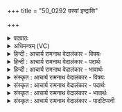 +++
title = "50_0292 वस्यां इन्द्रासि"

+++
<details><summary>पदपाठः</summary>

व꣡स्या꣢न्। इ꣢न्द्र। असि। मे। पितुः꣢। उ꣢त꣢। भ्रा꣡तुः꣢। अ꣡भु꣢ञ्जतः। अ। भु꣢ञ्जतः। माता꣢। च꣢। मे। छदयथः। समा꣢। स꣢। मा꣢। व꣢सो। वसुत्वना꣡य꣢। रा꣡ध꣢से। २९२।
</details>

<details><summary>अधिमन्त्रम् (VC)</summary>

- इन्द्रः
- मेधातिथि0मेध्यातिथी काण्वौ
- बृहती
- मध्यमः
- ऐन्द्रं काण्डम्
</details>

<details><summary>हिन्दी : आचार्य रामनाथ वेदालंकार - विषयः</summary>

अगले मन्त्र में परमात्मा की ज्येष्ठता और श्रेष्ठता का वर्णन है।
</details>

<details><summary>हिन्दी : आचार्य रामनाथ वेदालंकार - पदार्थः</summary>

पदार्थान्वय -  हे (इन्द्र) परमेश्वर ! आप (अभुञ्जतः) पालन न करनेवाले (मे) मेरे (पितुः) पिता से (उत) और (भ्रातुः) सगे भाई से (वस्यान्) अधिक निवासप्रद (असि) हो। हे (वसो) निवासक जगदीश्वर ! आप, (मे माता च) और मेरी माता (समा) दोनों समान हो, क्योंकि तुम दोनों ही (वसुत्वनाय) धन के लिए और (राधसे) सफलता के लिए (छदयथः) हमें अपनी शरण से सत्कृत करते हो ॥१०॥ इस मन्त्र में ‘अभुञ्जतः’ पद का अर्थ पिता और भ्राता की अपेक्षा इन्द्र के अधिक निवासक होने में तथा ‘वसुत्वनाय राधसे छदयथः’ इस वाक्य का अर्थ इन्द्र और माता के समान होने में हेतु होने से काव्यलिङ्ग अलङ्कार है। ‘तुरु, तुर,’ ‘वसो, वसु’ में छेकानुप्रास है ॥१०॥
</details>

<details><summary>हिन्दी : आचार्य रामनाथ वेदालंकार - भावार्थः</summary>

भावार्थ -  जगदीश्वर सभी सांसारिक बन्धुबान्धवों की अपेक्षा सर्वाधिक प्रिय और श्रेष्ठ है। केवल माता से उसकी कुछ तुलना हो सकती है, क्योंकि माता भूमि से भी अधिक गौरवमयी है, ऐसा शास्त्रकार कहते हैं ॥१०॥ इस दशति में इन्द्र के गुणों का वर्णन तथा आह्वान होने से, उससे वृद्धि आदि की प्रार्थना होने से, उससे सम्बद्ध अश्विनों से दान की याचना होने से तथा इन्द्र नाम से राजा आदि का भी चरित्र वर्णित होने से इस दशति के विषय की पूर्व दशति के विषय के साथ संगति है ॥ तृतीय प्रपाठक में द्वितीय अर्ध की पाँचवी दशति समाप्त ॥ यह तृतीय प्रपाठक समाप्त हुआ ॥ तृतीय अध्याय में छठा खण्ड समाप्त ॥
</details>

<details><summary>संस्कृत : आचार्य रामनाथ वेदालंकार - विषयः</summary>

अथ परमात्मनो ज्यैष्ठ्यं श्रैष्ठ्यं चाह।
</details>

<details><summary>संस्कृत : आचार्य रामनाथ वेदालंकार - पदार्थः</summary>

पदार्थान्वय -  हे (इन्द्र) परमेश्वर ! त्वम् (अभुञ्जतः) अपालयतः। भुज पालनाभ्यवहारयोः, परस्मैपदी पालनार्थः। (मे) मम (पितुः) जनकात्, (उत) अपि च (भ्रातुः) सहोदरात् (वस्यान्) वसीयान्, अधिकतरं निवासप्रदः। णिजर्थगर्भाद् वस्तृ शब्दाद् ईयसुनि, ‘तुरिष्ठेमेयस्सु। अ० ६।४।१५४’ इति तृचो लोपे ईकारलोपश्छान्दसः। (असि) विद्यसे। हे (वसो) निवासक जगदीश्वर ! त्वम् (मे माता च) मदीया जननी च (समा) समौ स्थः। ‘सुपां सुलुक्०’। अ० ७।१।३९ इति प्रथमाद्विवचनस्याकारादेशः। यतः उभावपि युवाम् (वसुत्वनाय) वसुत्वाय वसुप्रदानाय। नकारोपजनश्छान्दसः। यद्वा बाहुलकादौणादिकः त्वन प्रत्ययः. (राधसे) साफल्याय च। राध संसिद्धौ, औणादिकः असुन् प्रत्ययः। (छदयथः) शरणप्रदानेन सत्कुरुथः। छदयतिः अर्चनाकर्मा। निघं० ३।१४ ॥१०॥ अत्र ‘अभुञ्जतः’ इति पदस्यार्थः पितृभ्रात्रपेक्षया इन्द्रस्य वसीयस्त्वे हेतुः, ‘वसुत्वनाय राधसे छदयथः’ इति वाक्यस्यार्थश्च इन्द्रस्य मातुश्च समत्वे हेतुरिति काव्यलिङ्गमलङ्कारः१। ‘तुरु, तुर’, ‘वसो, वसु’ इत्यत्र छेकानुप्रासः ॥१०॥
</details>

<details><summary>संस्कृत : आचार्य रामनाथ वेदालंकार - भावार्थः</summary>

भावार्थ -  जगदीश्वरः सर्वेभ्योऽपि सांसारिकेभ्यो बन्धुबान्धवेभ्यः प्रेष्ठः श्रेष्ठश्च विद्यते। केवलं माता तस्य कामपि तुलामर्हति, माता भूमेर्गरीयसीति स्मरणात् ॥१०॥ अत्रेन्द्रस्य गुणवर्णनाद्, आह्वानात्, ततो वृद्ध्यादिप्रार्थनात्, तत्सम्बद्धयोरश्विनोरपि सकाशात् तद्दानस्य याचनाद्, इन्द्रशब्देन राजादीनामपि चरितवर्णनाच्चैतद्दशत्यर्थस्य पूर्वदशत्यर्थेन सह सङ्गतिरस्ति ॥ इति तृतीये प्रपाठके द्वितीयार्धे पञ्चमी दशतिः। समाप्तश्चायं तृतीयः प्रपाठकः ॥ इति तृतीयाध्याये षष्ठः खण्डः ॥
</details>

<details><summary>संस्कृत : आचार्य रामनाथ वेदालंकार - पादटिप्पनी</summary>

टिप्पनी -   १. हेतोर्वाक्यपदार्थत्वे काव्यलिङ्गं निगद्यते। सा० द० १०।६२ इति तल्लक्षणात्।
</details>